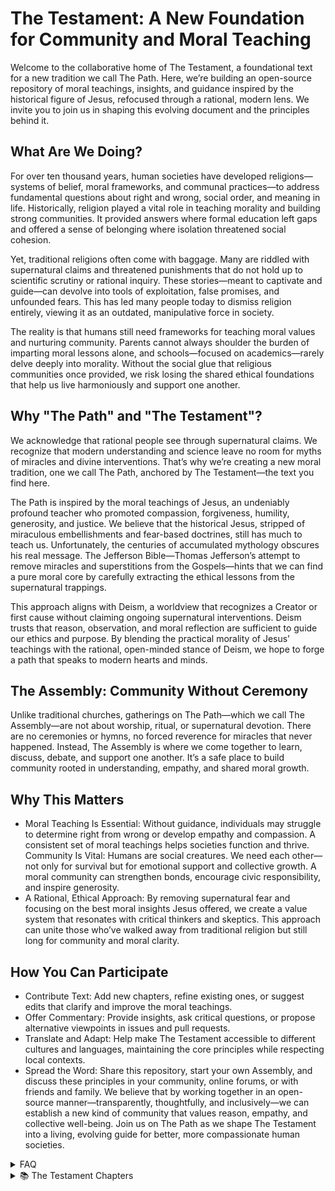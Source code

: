 # The Testament: A New Foundation for Community and Moral Teaching
Welcome to the collaborative home of The Testament, a foundational text for a new tradition we call The Path. Here, we’re building an open-source repository of moral teachings, insights, and guidance inspired by the historical figure of Jesus, refocused through a rational, modern lens. We invite you to join us in shaping this evolving document and the principles behind it.

## What Are We Doing?
For over ten thousand years, human societies have developed religions—systems of belief, moral frameworks, and communal practices—to address fundamental questions about right and wrong, social order, and meaning in life. Historically, religion played a vital role in teaching morality and building strong communities. It provided answers where formal education left gaps and offered a sense of belonging where isolation threatened social cohesion.

Yet, traditional religions often come with baggage. Many are riddled with supernatural claims and threatened punishments that do not hold up to scientific scrutiny or rational inquiry. These stories—meant to captivate and guide—can devolve into tools of exploitation, false promises, and unfounded fears. This has led many people today to dismiss religion entirely, viewing it as an outdated, manipulative force in society.

The reality is that humans still need frameworks for teaching moral values and nurturing community. Parents cannot always shoulder the burden of imparting moral lessons alone, and schools—focused on academics—rarely delve deeply into morality. Without the social glue that religious communities once provided, we risk losing the shared ethical foundations that help us live harmoniously and support one another.

## Why "The Path" and "The Testament"?
We acknowledge that rational people see through supernatural claims. We recognize that modern understanding and science leave no room for myths of miracles and divine interventions. That’s why we’re creating a new moral tradition, one we call The Path, anchored by The Testament—the text you find here.

The Path is inspired by the moral teachings of Jesus, an undeniably profound teacher who promoted compassion, forgiveness, humility, generosity, and justice. We believe that the historical Jesus, stripped of miraculous embellishments and fear-based doctrines, still has much to teach us. Unfortunately, the centuries of accumulated mythology obscures his real message. The Jefferson Bible—Thomas Jefferson’s attempt to remove miracles and superstitions from the Gospels—hints that we can find a pure moral core by carefully extracting the ethical lessons from the supernatural trappings.

This approach aligns with Deism, a worldview that recognizes a Creator or first cause without claiming ongoing supernatural interventions. Deism trusts that reason, observation, and moral reflection are sufficient to guide our ethics and purpose. By blending the practical morality of Jesus’ teachings with the rational, open-minded stance of Deism, we hope to forge a path that speaks to modern hearts and minds.

## The Assembly: Community Without Ceremony
Unlike traditional churches, gatherings on The Path—which we call The Assembly—are not about worship, ritual, or supernatural devotion. There are no ceremonies or hymns, no forced reverence for miracles that never happened. Instead, The Assembly is where we come together to learn, discuss, debate, and support one another. It’s a safe place to build community rooted in understanding, empathy, and shared moral growth.

## Why This Matters
- Moral Teaching Is Essential: Without guidance, individuals may struggle to determine right from wrong or develop empathy and compassion. A consistent set of moral teachings helps societies function and thrive.
Community Is Vital: Humans are social creatures. We need each other—not only for survival but for emotional support and collective growth. A moral community can strengthen bonds, encourage civic responsibility, and inspire generosity.
- A Rational, Ethical Approach: By removing supernatural fear and focusing on the best moral insights Jesus offered, we create a value system that resonates with critical thinkers and skeptics. This approach can unite those who’ve walked away from traditional religion but still long for community and moral clarity.

## How You Can Participate
- Contribute Text: Add new chapters, refine existing ones, or suggest edits that clarify and improve the moral teachings.
- Offer Commentary: Provide insights, ask critical questions, or propose alternative viewpoints in issues and pull requests.
- Translate and Adapt: Help make The Testament accessible to different cultures and languages, maintaining the core principles while respecting local contexts.
- Spread the Word: Share this repository, start your own Assembly, and discuss these principles in your community, online forums, or with friends and family.
We believe that by working together in an open-source manner—transparently, thoughtfully, and inclusively—we can establish a new kind of community that values reason, empathy, and collective well-being. Join us on The Path as we shape The Testament into a living, evolving guide for better, more compassionate human societies.

<details>
<summary>FAQ</summary>
Is The Path a Religion No, The Path is a movement. While religion has inspired great acts of kindness, art, and justice, its dangers lie in its misuse or when it becomes inflexible, exclusionary, or overly tied to power structures and The Path's mission is to separate from the Dogmatism, Absolutism, Exploitation of Fear and Guilt and Resistance to Change that religions breed and offer an ethical and moral path forward for society.
Does The Path Believe In God
The word "God" carries significant cultural and religious weight, often evoking anthropomorphic imagery or specific religious narratives that may not align with a scientific or philosophical understanding of ultimate reality. Terms like "The Source" or "Infinity" might better capture the abstract, unifying principle that underpins existence without the constraints of human-like attributes or religious dogma. These alternatives emphasize the origin, interconnectedness, and boundlessness of the cosmos while avoiding polarization or misunderstanding. However, if "God" is how you are comfortable referencing the ultimate force of our nature then that is fine.

In this context, "God" can be understood as the foundational force or principle underpinning the existence of the universe—a unifying power that transcends human definitions and anthropomorphic attributes. This "God" is not a supernatural being in the traditional sense, nor confined by human-like qualities, but instead represents the ultimate reality from which all things emerge and to which all things return.

In this perspective, God is the prime mover or the first cause—the source of the laws and constants that govern the universe. While these laws give rise to matter, energy, life, and consciousness, God is not limited to the realm of physical phenomena. God encompasses the totality of existence, integrating the observable and the not-yet-observable, the measurable and the ineffable.

Rather than existing within the universe as a discrete entity, God is the universe and beyond it—a seamless, interconnected reality that drives the processes of creation, transformation, and dissolution. This force is neither random nor chaotic but operates with precision through patterns we strive to understand, such as mathematics, physics, and the natural sciences.

God might be seen as the origin of complexity and simplicity, the reason why the universe is comprehensible and why it exists at all. This understanding resonates with scientific principles while acknowledging the limits of human comprehension. Just as science evolves to understand the mysteries of existence, our conception of God evolves to reflect an ever-deepening awareness of the cosmos.

In essence, God is not "something out there" but the profound reality that makes everything possible—a creative, sustaining, and transformative principle that underlies not only the physical universe but also the emergent properties of consciousness, beauty, and meaning. God is both the seed of existence and the fertile soil from which all possibilities arise, guiding scientists, philosophers, and seekers alike toward a greater understanding of the infinite mystery we inhabit.
</details>

<details>
<summary>📚 The Testament Chapters</summary>

### Chapter 1: A New Path
An introduction to a modern, reason-based approach to spiritual and moral life
[Read Chapter →](Chapter%201)

### Chapter 2: The Original Teacher
Examining Jesus as a human moral philosopher and teacher
[Read Chapter →](Chapter%202)

### Chapter 3: No Miracles or Hell
Understanding morality without supernatural elements
[Read Chapter →](Chapter%203)

### Chapter 4: How to Live
Practical principles for daily ethical living
[Read Chapter →](Chapter%204)

### Chapter 5: Your Body, Your Responsibility
Understanding the importance of physical and mental well-being
[Read Chapter →](Chapter%205)

### Chapter 6: Building Community
Creating meaningful connections without ceremony
[Read Chapter →](Chapter%206)

### Chapter 7: Teaching
Guiding moral development without dogma
[Read Chapter →](Chapter%207)

### Chapter 8: Suffering
Addressing pain and loss with honesty and compassion
[Read Chapter →](Chapter%208)

### Chapter 9: From Preacher to Teacher
Transforming religious leadership into educational guidance
[Read Chapter →](Chapter%209)

### Chapter 10: Truth-Seeking
Aligning ethics with knowledge and understanding
[Read Chapter →](Chapter%2010)

### Chapter 11: Empathy in Action
Practicing volunteering and mutual aid
[Read Chapter →](Chapter%2011)

### Chapter 12: Celebration
Marking life's milestones without supernatural elements
[Read Chapter →](Chapter%2012)

### Chapter 13: Recognizing the Individual
Honoring human dignity and worth
[Read Chapter →](Chapter%2013)

</details>

